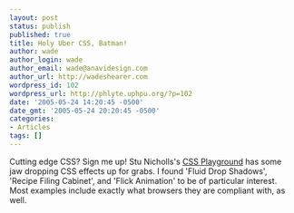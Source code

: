 ```yaml
---
layout: post
status: publish
published: true
title: Holy Uber CSS, Batman!
author: wade
author_login: wade
author_email: wade@anavidesign.com
author_url: http://wadeshearer.com
wordpress_id: 102
wordpress_url: http://phlyte.uphpu.org/?p=102
date: '2005-05-24 14:20:45 -0500'
date_gmt: '2005-05-24 20:20:45 -0500'
categories:
- Articles
tags: []
---
```

<p>Cutting edge CSS?  Sign me up! Stu Nicholls's <a href="http://www.stunicholls.myby.co.uk/">CSS Playground</a> has some jaw dropping CSS effects up for grabs.  I found 'Fluid Drop Shadows', 'Recipe Filing Cabinet', and 'Flick Animation' to be of particular interest.  Most examples include exactly what browsers they are compliant with, as well.</p>
